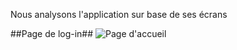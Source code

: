 
Nous analysons l'application sur base de ses écrans

##Page de log-in##
![Page d'accueil](./images/nomdufichierdelimagepresentdansledossierimages)
